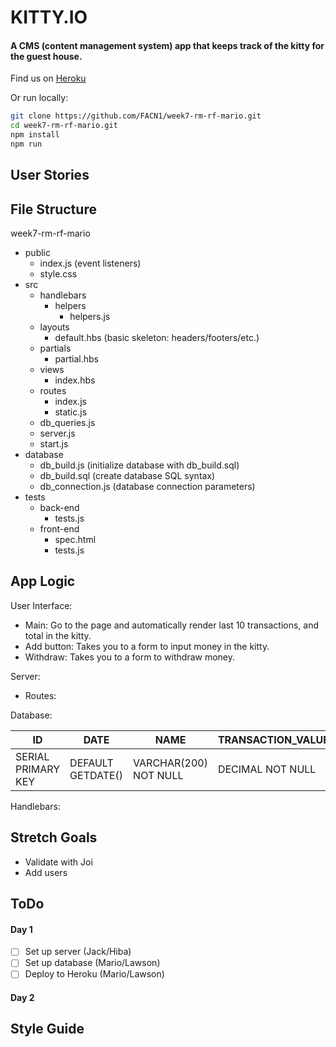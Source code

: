 # KITTY.IO

#### A CMS (content management system) app that keeps track of the kitty for the guest house.

Find us on [Heroku](https://kittyio.herokuapp.com/)

Or run locally:
```bash
git clone https://github.com/FACN1/week7-rm-rf-mario.git
cd week7-rm-rf-mario.git
npm install
npm run
```

## User Stories


## File Structure
week7-rm-rf-mario
- public
  + index.js (event listeners)
  + style.css
- src
  + handlebars
    + helpers
      + helpers.js
  + layouts
    + default.hbs (basic skeleton: headers/footers/etc.)
  + partials
    + partial.hbs
  + views
    + index.hbs
  + routes
    + index.js
    + static.js
  + db_queries.js
  + server.js
  + start.js
- database
  + db_build.js (initialize database with db_build.sql)
  + db_build.sql (create database SQL syntax)
  + db_connection.js (database connection parameters)
- tests
  + back-end
    + tests.js
  + front-end
    + spec.html
    + tests.js

## App Logic
User Interface:
- Main: Go to the page and automatically render last 10 transactions, and total in the kitty.
- Add button: Takes you to a form to input money in the kitty.
- Withdraw: Takes you to a form to withdraw money.

Server:
- Routes:

Database:

| ID  | DATE | NAME | TRANSACTION_VALUE |
| ------------- | ------------- | ------------- | ------------- |
| SERIAL PRIMARY KEY | DEFAULT GETDATE()  |  VARCHAR(200) NOT NULL  |  DECIMAL NOT NULL

Handlebars:

## Stretch Goals
- Validate with Joi
- Add users

## ToDo
#### Day 1
- [ ] Set up server (Jack/Hiba)
- [ ] Set up database (Mario/Lawson)
- [ ] Deploy to Heroku (Mario/Lawson)

#### Day 2


## Style Guide
